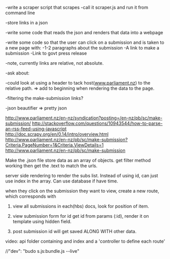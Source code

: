 -write a scraper script that scrapes
    -call it scraper.js and run it from command line

-store links in a json

-write some code that reads the json and renders that data into a webpage

-write some code so that the user can click on a submission and is taken to a new page with:
-1-2 paragraphs about the submission
-A link to make a submission
-Link to govt press release

-note, currently links are relative, not absolute.

-ask about:

-could look at using a header to tack host(www.parliament.nz) to
 the relative path. => add to beginning when rendering the data to the page.

 -filtering the make-submission links?


-json beautifier => pretty json

http://www.parliament.nz/en-nz/syndication?posting=/en-nz/pb/sc/make-submission/
http://stackoverflow.com/questions/10943544/how-to-parse-an-rss-feed-using-javascript
http://doc.scrapy.org/en/0.14/intro/overview.html
http://www.parliament.nz/en-nz/pb/sc/make-submission?Criteria.PageNumber=1&Criteria.ViewDetails=1
http://www.parliament.nz/en-nz/pb/sc/make-submission

Make the .json file store data as an array of objects.
get filter method working then get the .text to match the urls.

server side rendering to render the subs list. Instead of using id, can just use index in the array. Can use database if have time.

when they click on the submission they want to view, create a new route, which corresponds with
1. view all submissions
  in each(hbs) docs, look for position of item.

2. view submission form for id
  get id from params (:id), render it on template using hidden field.

3. post submission
  id will get saved ALONG WITH other data.

  video: api folder containing and index and a 'controller to define each route'







//"dev": "budo s.js:bundle.js --live"

